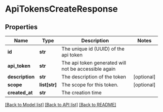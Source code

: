 # ApiTokensCreateResponse

## Properties
Name | Type | Description | Notes
------------ | ------------- | ------------- | -------------
**id** | **str** | The unique id (UUID) of the api token | 
**api_token** | **str** | The api token generated will not be accessible again | 
**description** | **str** | The description of the token | [optional] 
**scope** | **list[str]** | The scope for this token. | [optional] 
**created_at** | **str** | The creation time | 

[[Back to Model list]](../README.md#documentation-for-models) [[Back to API list]](../README.md#documentation-for-api-endpoints) [[Back to README]](../README.md)

